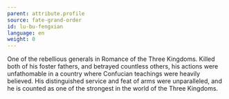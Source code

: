 ```yaml
---
parent: attribute.profile
source: fate-grand-order
id: lu-bu-fengxian
language: en
weight: 0
---
```


One of the rebellious generals in Romance of the Three Kingdoms.
Killed both of his foster fathers, and betrayed countless others, his actions were unfathomable in a country where Confucian teachings were heavily believed.
His distinguished service and feat of arms were unparalleled, and he is counted as one of the strongest in the world of the Three Kingdoms.
